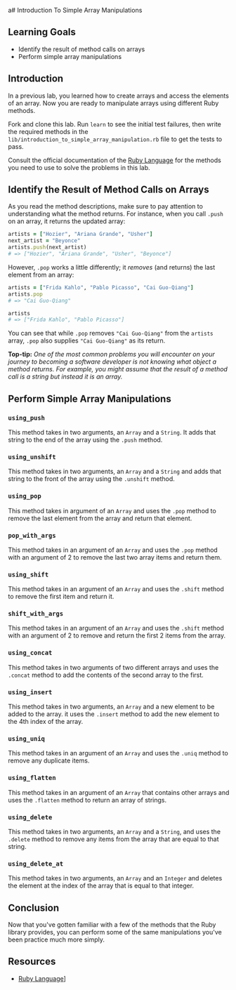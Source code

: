 a# Introduction To Simple Array Manipulations

## Learning Goals

- Identify the result of method calls on arrays
- Perform simple array manipulations

## Introduction

In a previous lab, you learned how to create arrays and access the elements of
an array. Now you are ready to manipulate arrays using different Ruby methods.

Fork and clone this lab. Run `learn` to see the initial test failures, then
write the required methods in the
`lib/introduction_to_simple_array_manipulation.rb` file to get the tests to
pass.

Consult the official documentation of the [Ruby Language](http://ruby-doc.org/core-2.2.0/)
for the methods you need to use to solve the problems in this lab.

## Identify the Result of Method Calls on Arrays

As you read the method descriptions, make sure to pay attention to understanding
what the method returns. For instance, when you call `.push` on an array, it
returns the updated array:

```ruby
artists = ["Hozier", "Ariana Grande", "Usher"]
next_artist = "Beyonce"
artists.push(next_artist)
# => ["Hozier", "Ariana Grande", "Usher", "Beyonce"]
```

However, `.pop` works a little differently; it *removes* (and returns) the last
element from an array:

```ruby
artists = ["Frida Kahlo", "Pablo Picasso", "Cai Guo-Qiang"]
artists.pop
# => "Cai Guo-Qiang"

artists
# => ["Frida Kahlo", "Pablo Picasso"]
```

You can see that while `.pop` removes `"Cai Guo-Qiang"` from the `artists`
array, `.pop` also supplies `"Cai Guo-Qiang"` as its return.

**Top-tip:** _One of the most common problems you will encounter on your journey
to becoming a software developer is not knowing what object a method returns.
For example, you might assume that the result of a method call is a string but
instead it is an array._

## Perform Simple Array Manipulations

### `using_push`

This method takes in two arguments, an `Array` and a `String`. It adds that
string to the end of the array using the `.push` method.

### `using_unshift`

This method takes in two arguments, an `Array` and a `String` and adds that
string to the front of the array using the `.unshift` method.

### `using_pop`

This method takes in argument of an `Array` and uses the `.pop` method to remove
the last element from the array and return that element.

### `pop_with_args`

This method takes in an argument of an `Array` and uses the `.pop` method with an
argument of 2 to remove the last two array items and return them.

### `using_shift`

This method takes in an argument of an `Array` and uses the `.shift` method to
remove the first item and return it.

### `shift_with_args`

This method takes in an argument of an `Array` and uses the `.shift` method with
an argument of 2 to remove and return the first 2 items from the array.

### `using_concat`

This method takes in two arguments of two different arrays and uses the
`.concat` method to add the contents of the second array to the first.

### `using_insert`

This method takes in two arguments, an `Array` and a new element to be added to
the array. it uses the `.insert` method to add the new element to the 4th index
of the array.

### `using_uniq`

This method takes in an argument of an `Array` and uses the `.uniq` method to
remove any duplicate items.

### `using_flatten`

This method takes in an argument of an `Array` that contains other arrays and
uses the `.flatten` method to return an array of strings.

### `using_delete`

This method takes in two arguments, an `Array` and a `String`, and uses the
`.delete` method to remove any items from the array that are equal to that
string.

### `using_delete_at`

This method takes in two arguments, an `Array` and an `Integer` and deletes the
element at the index of the array that is equal to that integer.

## Conclusion

Now that you've gotten familiar with a few of the methods that the Ruby library
provides, you can perform some of the same manipulations you've been practice
much more simply.

## Resources

* [Ruby Language](http://ruby-doc.org/core-2.2.0/)]
